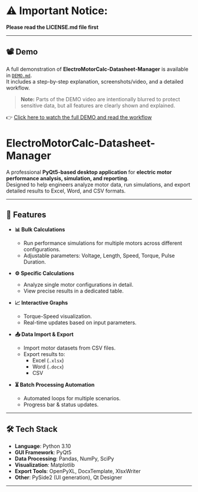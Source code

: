 # **⚠️ Important Notice:**
**Please read the LICENSE.md file first** 

---

## 📽 Demo

A full demonstration of **ElectroMotorCalc-Datasheet-Manager** is available in [`DEMO.md`](DEMO.md).  
It includes a step-by-step explanation, screenshots/video, and a detailed workflow.

> **Note:** Parts of the DEMO video are intentionally blurred to protect sensitive data, but all features are clearly shown and explained.

👉 [Click here to watch the full DEMO and read the workflow](DEMO.md)


# ElectroMotorCalc-Datasheet-Manager

A professional **PyQt5-based desktop application** for **electric motor performance analysis, simulation, and reporting**.  
Designed to help engineers analyze motor data, run simulations, and export detailed results to Excel, Word, and CSV formats.

---

## 📌 Features

- **📊 Bulk Calculations**
  - Run performance simulations for multiple motors across different configurations.
  - Adjustable parameters: Voltage, Length, Speed, Torque, Pulse Duration.

- **⚙️ Specific Calculations**
  - Analyze single motor configurations in detail.
  - View precise results in a dedicated table.

- **📈 Interactive Graphs**
  - Torque-Speed visualization.
  - Real-time updates based on input parameters.

- **📤 Data Import & Export**
  - Import motor datasets from CSV files.
  - Export results to:
    - Excel (`.xlsx`)
    - Word (`.docx`)
    - CSV

- **⏳ Batch Processing Automation**
  - Automated loops for multiple scenarios.
  - Progress bar & status updates.

---

## 🛠️ Tech Stack

- **Language**: Python 3.10
- **GUI Framework**: PyQt5
- **Data Processing**: Pandas, NumPy, SciPy
- **Visualization**: Matplotlib
- **Export Tools**: OpenPyXL, DocxTemplate, XlsxWriter
- **Other**: PySide2 (UI generation), Qt Designer

---




